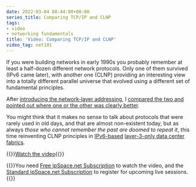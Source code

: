 ```yaml
---
date: 2022-03-04 08:44:00+00:00
series_title: Comparing TCP/IP and CLNP
tags:
- video
- networking fundamentals
title: 'Video: Comparing TCP/IP and CLNP'
video_tag: net101
---
```

If you were building networks in early 1990s you probably remember at least a half-dozen different network protocols. Only one of them survived (IPv6 came later), with another one (CLNP) providing an interesting view into a totally different parallel universe that evolved using a different set of fundamental principles.

After [introducing the network-layer addressing](/2022/02/video-network-layer-addressing.html), I [compared the two and pointed out where one or the other was clearly better](https://my.ipspace.net/bin/get/Net101/NA3.2%20-%20Comparing%20IP%20and%20CLNP%20Addressing.mp4?doccode=Net101). 

You might think that it makes no sense to talk about protocols that were rarely used in old days, and that are almost non-existent today, but as always _those who cannot remember the past are doomed to repeat it_, this time reinventing CLNP principles in [IPv6-based](/2017/09/coming-full-circle-on-ipv6-address.html) [layer-3-only data center fabrics](/2015/05/reinventing-clns-with-l3-only-forwarding.html). 

{{<jump>}}[Watch the video](https://my.ipspace.net/bin/get/Net101/NA3.2%20-%20Comparing%20IP%20and%20CLNP%20Addressing.mp4?doccode=Net101){{</jump>}}

{{<note free>}}You need [Free ipSpace.net Subscription](https://www.ipspace.net/Subscription/Free) to watch the video, and the [Standard ipSpace.net Subscription](https://www.ipspace.net/Subscription/) to register for upcoming live sessions.{{</note>}}

